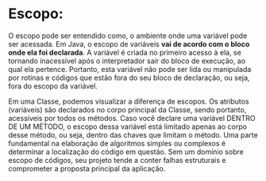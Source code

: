 # Escopo:

O escopo pode ser entendido como, o ambiente onde uma variável pode ser acessada. Em Java, o escopo de variáveis **vai de acordo com o bloco onde ela foi declarada**. A variável é criada no primeiro acesso à ela, se tornando inacessível após o interpretador sair do bloco de execução, ao qual ela pertence. Portanto, esta variável não pode ser lida ou manipulada por rotinas e códigos que estão fora do seu bloco de declaração, ou seja, fora do escopo da variável. 

Em uma Classe, podemos visualizar a diferença de escopos. Os atributos (variáveis) são declarados no corpo principal da Classe, sendo portanto, acessíveis por todos os métodos. Caso você declare uma variável DENTRO DE UM MÉTODO, o escopo dessa variável está limitado apenas ao corpo desse método, ou seja, dentro das chaves que limitam o método. Uma parte fundamental na elaboração de algoritmos simples ou complexos é determinar a localização do código em questão. Sem um domínio sobre escopo de códigos, seu projeto tende a conter falhas estruturais e comprometer a proposta principal da aplicação.